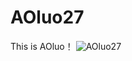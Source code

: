 # AOluo27
This is AOluo！
![AOluo27](https://github.com/XYiYiYiYiYiYiYi/AOluo27/assets/108056537/3e943294-5cee-423e-8669-c0fb4c0fd96c)
